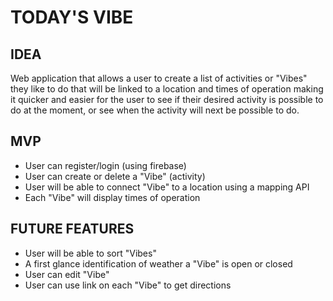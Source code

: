# TODAY'S VIBE

## IDEA
Web application that allows a user to create a list of activities or "Vibes" they like to do that will be linked to a location and times of operation making it quicker and easier for the user to see if their desired activity is possible to do at the moment, or see when the activity will next be possible to do.

## MVP
- User can register/login (using firebase)
- User can create or delete a "Vibe" (activity)
- User will be able to connect "Vibe" to a location using a mapping API
- Each "Vibe" will display times of operation

## FUTURE FEATURES
- User will be able to sort "Vibes"
- A first glance identification of weather a "Vibe" is open or closed
- User can edit "Vibe"
- User can use link on each "Vibe" to get directions
